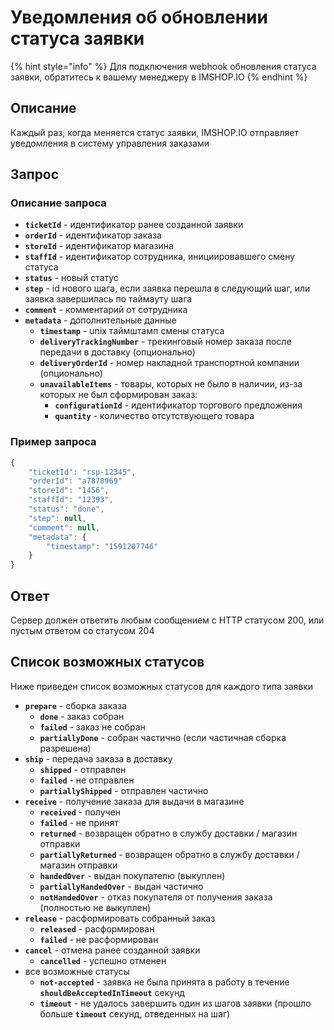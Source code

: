 # Уведомления об обновлении статуса заявки

{% hint style="info" %}
Для подключения webhook обновления статуса заявки, обратитесь к вашему менеджеру в IMSHOP.IO
{% endhint %}

## Описание

Каждый раз, когда меняется статус заявки, IMSHOP.IO отправляет уведомления в систему управления заказами

## Запрос

### Описание запроса

* **`ticketId`** - идентификатор ранее созданной заявки
* **`orderId`** - идентификатор заказа
* **`storeId`** - идентификатор магазина
* **`staffId`** - идентификатор сотрудника, инициировавшего смену статуса
* **`status`** - новый статус
* **`step`** - id нового шага, если заявка перешла в следующий шаг, или заявка завершилась по таймауту шага
* **`comment`** - комментарий от сотрудника
* **`metadata`** - дополнительные данные
  * **`timestamp`** - unix таймштамп смены статуса
  * **`deliveryTrackingNumber`** - трекинговый номер заказа после передачи в доставку \(опционально\)
  * **`deliveryOrderId`** - номер накладной транспортной компании \(опционально\)
  * **`unavailableItems`** - товары, которых не было в наличии, из-за которых не был сформирован заказ:
    * **`configurationId`** - идентификатор торгового предложения
    * **`quantity`** - количество отсутствующего товара

### Пример запроса

```javascript
{
    "ticketId": "rsp-12345",
    "orderId": "a7878969"
    "storeId": "1456",
    "staffId": "12393",
    "status": "done",
    "step": null,
    "comment": null,
    "metadata": {
        "timestamp": "1591207746"
    }
}
```

## Ответ

Сервер должен ответить любым сообщением с HTTP статусом 200, или пустым ответом со статусом 204

## Список возможных статусов

Ниже приведен список возможных статусов для каждого типа заявки

* **`prepare`** - сборка заказа
  * **`done`** - заказ собран
  * **`failed`** - заказ не собран
  * **`partiallyDone`** - собран частично \(если частичная сборка разрешена\)
* **`ship`** - передача заказа в доставку
  * **`shipped`** - отправлен
  * **`failed`** - не отправлен
  * **`partiallyShipped`** - отправлен частично
* **`receive`** - получение заказа для выдачи в магазине
  * **`received`** - получен
  * **`failed`** - не принят
  * **`returned`** - возвращен обратно в службу доставки / магазин отправки
  * **`partiallyReturned`** - возвращен обратно в службу доставки / магазин отправки
  * **`handedOver`** - выдан покупателю \(выкуплен\)
  * **`partiallyHandedOver`** - выдан частично
  * **`notHandedOver`** - отказ покупателя от получения заказа \(полностью не выкуплен\)
* **`release`** - расформировать собранный заказ
  * **`released`** - расформирован
  * **`failed`** - не расформирован
* **`cancel`** - отмена ранее созданной заявки
  * **`cancelled`** - успешно отменен
* все возможные статусы
  * **`not-accepted`** - заявка не была принята в работу в течение **`shouldBeAcceptedInTimeout`** секунд
  * **`timeout`** - не удалось завершить один из шагов заявки \(прошло больше **`timeout`** секунд, отведенных на шаг\)

